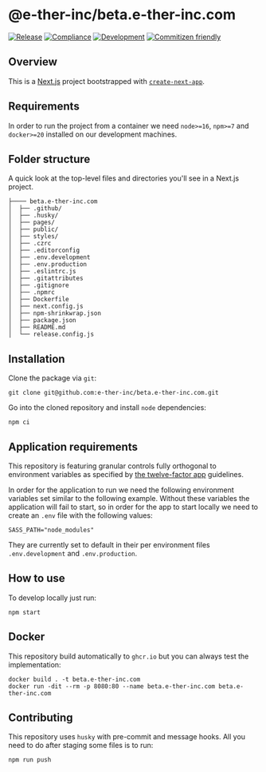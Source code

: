 # @e-ther-inc/beta.e-ther-inc.com

[![Release](https://github.com/e-ther-inc/beta.e-ther-inc.com/actions/workflows/release.yml/badge.svg)](https://github.com/e-ther-inc/beta.e-ther-inc.com/actions/workflows/release.yml)
 [![Compliance](https://github.com/e-ther-inc/beta.e-ther-inc.com/actions/workflows/compliance.yml/badge.svg)](https://github.com/e-ther-inc/beta.e-ther-inc.com/actions/workflows/compliance.yml)
 [![Development](https://github.com/e-ther-inc/beta.e-ther-inc.com/actions/workflows/development.yml/badge.svg)](https://github.com/e-ther-inc/beta.e-ther-inc.com/actions/workflows/development.yml)
 [![Commitizen friendly](https://img.shields.io/badge/commitizen-friendly-brightgreen.svg)](http://commitizen.github.io/cz-cli/)

## Overview

This is a [Next.js](https://nextjs.org/) project bootstrapped with [`create-next-app`](https://github.com/vercel/next.js/tree/canary/packages/create-next-app).

## Requirements

In order to run the project from a container we need `node>=16`, `npm>=7` and `docker>=20` installed on our development machines.

## Folder structure

A quick look at the top-level files and directories you'll see in a Next.js project.

```
├──── beta.e-ther-inc.com
│  ├── .github/
│  ├── .husky/
│  ├── pages/
│  ├── public/
│  ├── styles/
│  ├── .czrc
│  ├── .editorconfig
│  ├── .env.development
│  ├── .env.production
│  ├── .eslintrc.js
│  ├── .gitattributes
│  ├── .gitignore
│  ├── .npmrc
│  ├── Dockerfile
│  ├── next.config.js
│  ├── npm-shrinkwrap.json
│  ├── package.json
│  ├── README.md
│  └── release.config.js
```

## Installation

Clone the package via `git`:

```shell
git clone git@github.com:e-ther-inc/beta.e-ther-inc.com.git
```

Go into the cloned repository and install `node` dependencies:

```shell
npm ci
```

## Application requirements

This repository is featuring granular controls fully orthogonal to environment variables as specified by [the twelve-factor app](https://12factor.net) guidelines.

In order for the application to run we need the following environment variables set similar to the following example.
Without these variables the application will fail to start, so in order for the app to start locally we need to create an `.env` file with the following values:

```shell script
SASS_PATH="node_modules"
```

They are currently set to default in their per environment files `.env.development` and `.env.production`.

## How to use

To develop locally just run:

```shell
npm start
```

## Docker

This repository build automatically to `ghcr.io` but you can always test the implementation:

```shell
docker build . -t beta.e-ther-inc.com
docker run -dit --rm -p 8080:80 --name beta.e-ther-inc.com beta.e-ther-inc.com
```

## Contributing

This repository uses `husky` with pre-commit and message hooks. All you need to do after staging some files is to run:

```shell
npm run push
```
